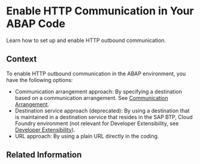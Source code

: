 <!-- loiocef1ada754154d11b5701ab60e6ab412 -->

# Enable HTTP Communication in Your ABAP Code

Learn how to set up and enable HTTP outbound communication.



<a name="loiocef1ada754154d11b5701ab60e6ab412__section_j5p_3zl_hwb"/>

## Context

To enable HTTP outbound communication in the ABAP environment, you have the following options:

-   Communication arrangement approach: By specifying a destination based on a communication arrangement. See [Communication Arrangement](communication-management-5b8ff39.md#loio201de48e2f57404e9222181b019eff14).
-   Destination service approach \(deprecated\): By using a destination that is maintained in a destination service that resides in the SAP BTP, Cloud Foundry environment \(not relevant for Developer Extensibility, see [Developer Extensibility](https://help.sap.com/docs/SAP_S4HANA_CLOUD/6aa39f1ac05441e5a23f484f31e477e7/e1059ff581854a699f15734049f14293.html?version=LATEST)\).
-   URL approach: By using a plain URL directly in the coding.



<a name="loiocef1ada754154d11b5701ab60e6ab412__section_ehg_pfm_hwb"/>

## Related Information

